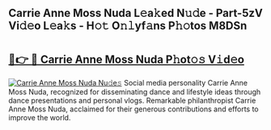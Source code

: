 ## Carrie Anne Moss Nuda L𝚎a𝚔ed N𝚞𝚍e - Part-5zV Vi𝚍𝚎o L𝚎a𝚔s - H𝚘𝚝 O𝚗𝚕yf𝚊ns P𝚑𝚘tos M8DSn

# <h2><a href="http://kf9a9l.oniu.top/?m=Carrie+Anne+Moss+Nuda">🔗👉 🔴 Carrie Anne Moss Nuda P𝚑ot𝚘𝚜 V𝚒d𝚎o</a></h2>

[![Carrie Anne Moss Nuda Nu𝚍e𝚜](https://i.imgur.com/0qMVB7G.gif)](http://kf9a9l.oniu.top/?m=Carrie+Anne+Moss+Nuda)
Social media personality Carrie Anne Moss Nuda, recognized for disseminating dance and lifestyle ideas through dance presentations and personal vlogs. Remarkable philanthropist Carrie Anne Moss Nuda, acclaimed for their generous contributions and efforts to improve the world.  

